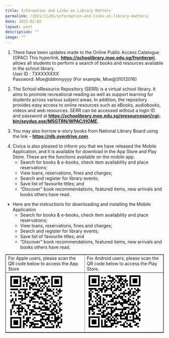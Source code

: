 ```yaml
---
title: Information and Links on Library Matters
permalink: /2021/11/01/information-and-links-on-library-matters/
date: 2023-02-02
layout: post
description: ""
image: ""
---
```

<ol type="1">
<li>There have been updates made to the Online Public Access Catalogue (OPAC) This hyperlink,&nbsp;<strong><a href="https://schoolibrary.moe.edu.sg/frontierpri">https://schoolibrary.moe.edu.sg/frontierpri</a></strong>, allows all students to perform a search of books and resources available in the school library.<br />User ID :&nbsp;<em>TXXXXXXXX</em><br />Password:&nbsp;<em>Moe@ddmmyyyy&nbsp;</em>(For example, Moe@31012016)</li>
</ol>
<ol start="2">
<li>The School eResource Repository (SERR) is a virtual school library. It aims to promote recreational reading as well as support learning for students across various subject areas. In addition, the repository provides easy access to online resources such as eBooks, audiobooks, videos and web resources. SERR can be accessed without a login ID and password at&nbsp;<strong><a href="https://schoolibrary.moe.edu.sg/eresourcespri/cgi-bin/spydus.exe/MSGTRN/WPAC/HOME">https://schoolibrary.moe.edu.sg/eresourcespri/cgi-bin/spydus.exe/MSGTRN/WPAC/HOME</a></strong>.</li>
</ol>
<ol start="3">
<li>You may also borrow e-story books from National Library Board using the link &ndash;&nbsp;<strong><a href="https://nlb.overdrive.com/">https://nlb.overdrive.com</a></strong>.</li>
</ol>
<div class="wp-block-group">
<div class="wp-block-group__inner-container">
<ol start="4">
<li>Civica is also pleased to inform you that we have released the Mobile Application, and it is available for download in the App Store and Play Store. These are the functions available on the mobile app.
<ul>
<li>Search for books &amp; e-books, check item availability and place reservations;</li>
<li>View loans, reservations, fines and charges;</li>
<li>Search and register for library events;</li>
<li>Save list of favourite titles; and</li>
<li>&ldquo;Discover&rdquo; book recommendations, featured items, new arrivals and books others have read.</li>
</ul>
</li>
</ol>
<ul>
<li>Here are the instructions for downloading and installing the Mobile Application
<ul>
<li>Search for books &amp; e-books, check item availability and place reservations;</li>
<li>View loans, reservations, fines and charges;</li>
<li>Search and register for library events;</li>
<li>Save list of favourite titles; and</li>
<li>&ldquo;Discover&rdquo; book recommendations, featured items, new arrivals and books others have read.</li>
</ul>
</li>
</ul>
<table style="border-collapse: collapse; width: 100%;" border="1">
<tbody>
<tr>
<td style="width: 50%;">For Apple users, please scan the QR code below to access the App Store</td>
<td style="width: 50%;">For Android users, please scan the QR code below to access the Play Store.</td>
</tr>
<tr>
<td style="width: 50%;"><img src="/images/qr1.png"></td>
<td style="width: 50%;"><img src="/images/qr2.png"></td>
</tr>
</tbody>
</table>
